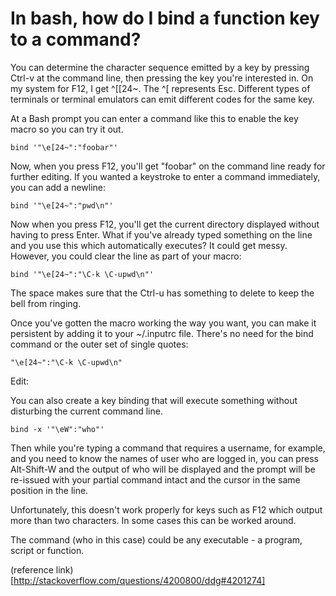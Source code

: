 
# In bash, how do I bind a function key to a command?

You can determine the character sequence emitted by a key by pressing Ctrl-v at the command line, then pressing the key you're interested in. On my system for F12, I get ^[[24~. The ^[ represents Esc. Different types of terminals or terminal emulators can emit different codes for the same key.

At a Bash prompt you can enter a command like this to enable the key macro so you can try it out.

	bind '"\e[24~":"foobar"'

Now, when you press F12, you'll get "foobar" on the command line ready for further editing. If you wanted a keystroke to enter a command immediately, you can add a newline:

	bind '"\e[24~":"pwd\n"'

Now when you press F12, you'll get the current directory displayed without having to press Enter. What if you've already typed something on the line and you use this which automatically executes? It could get messy. However, you could clear the line as part of your macro:

	bind '"\e[24~":"\C-k \C-upwd\n"'

The space makes sure that the Ctrl-u has something to delete to keep the bell from ringing.

Once you've gotten the macro working the way you want, you can make it persistent by adding it to your ~/.inputrc file. There's no need for the bind command or the outer set of single quotes:

	"\e[24~":"\C-k \C-upwd\n"

Edit:

You can also create a key binding that will execute something without disturbing the current command line.

	bind -x '"\eW":"who"'

Then while you're typing a command that requires a username, for example, and you need to know the names of user who are logged in, you can press Alt-Shift-W and the output of who will be displayed and the prompt will be re-issued with your partial command intact and the cursor in the same position in the line.

Unfortunately, this doesn't work properly for keys such as F12 which output more than two characters. In some cases this can be worked around.

The command (who in this case) could be any executable - a program, script or function. 


(reference link)[http://stackoverflow.com/questions/4200800/ddg#4201274]